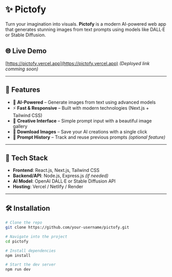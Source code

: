 # ✨ Pictofy

Turn your imagination into visuals. **Pictofy** is a modern AI-powered web app that generates stunning images from text prompts using models like DALL·E or Stable Diffusion.

## 🌐 Live Demo
[https://pictofy.vercel.app](https://pictofy.vercel.app) *(Deployed link comming soon)*

---

## 📸 Features

- 🧠 **AI-Powered** – Generate images from text using advanced models
- ⚡ **Fast & Responsive** – Built with modern technologies (Next.js + Tailwind CSS)
- 🎨 **Creative Interface** – Simple prompt input with a beautiful image gallery
- 💾 **Download Images** – Save your AI creations with a single click
- 📜 **Prompt History** – Track and reuse previous prompts *(optional feature)*

---

## 🚀 Tech Stack

- **Frontend**: React.js, Next.js, Tailwind CSS
- **Backend/API**: Node.js, Express.js *(if needed)*
- **AI Model**: OpenAI DALL·E or Stable Diffusion API
- **Hosting**: Vercel / Netlify / Render

---

## 🛠️ Installation

```bash
# Clone the repo
git clone https://github.com/your-username/pictofy.git

# Navigate into the project
cd pictofy

# Install dependencies
npm install

# Start the dev server
npm run dev
